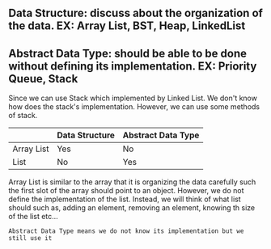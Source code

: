 ## Data Structure: discuss about the organization of the data. EX: Array List, BST, Heap, LinkedList

## Abstract Data Type: should be able to be done without defining its implementation. EX: Priority Queue, Stack

Since we can use Stack which implemented by Linked List. We don't know how does the stack's implementation. However, we can use some methods of stack.


|    |Data Structure|Abstract Data Type|
|-------------|---------------------|-------------------------|
|Array List|Yes|No|
|List|No|Yes|

Array List is similar to the array that it is organizing the data carefully such the first slot of the array should point to an object. However,
we do not define the implementation of the list. Instead, we will think of what list should such as, adding an element, removing an element, knowing th size
of the list etc... 

`Abstract Data Type means we do not know its implementation but we still use it`

